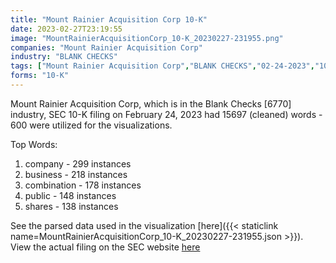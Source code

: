 ```yaml
---
title: "Mount Rainier Acquisition Corp 10-K"
date: 2023-02-27T23:19:55
image: "MountRainierAcquisitionCorp_10-K_20230227-231955.png"
companies: "Mount Rainier Acquisition Corp"
industry: "BLANK CHECKS"
tags: ["Mount Rainier Acquisition Corp","BLANK CHECKS","02-24-2023","10-K"]
forms: "10-K"
---
```

Mount Rainier Acquisition Corp, which is in the Blank Checks [6770] industry, SEC 10-K filing on February 24, 2023 had 15697 (cleaned) words - 600 were utilized for the visualizations.

Top Words:
1. company - 299 instances
2. business - 218 instances
3. combination - 178 instances
4. public - 148 instances
5. shares - 138 instances


See the parsed data used in the visualization [here]({{< staticlink name=MountRainierAcquisitionCorp_10-K_20230227-231955.json >}}).  
View the actual filing on the SEC website [here](https://www.sec.gov/Archives/edgar/data/1854461/0001410578-23-000158.txt)